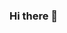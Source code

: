 ### Hi there 👋

<!--
**XcelCh/XcelCh** is a ✨ _special_ ✨ repository because its `README.md` (this file) appears on your GitHub profile.

Here are some ideas to get you started:

### 🔭 I’m currently working on my university assignment
### 🌱 I’m currently learning c++
### 👯 I’m looking to collaborate on python or java
### 💬 Ask me about anything, I will try my best to answer it
### 📫 How to reach me: Coming soon
### 😄 Pronouns: He
### ⚡ Fun fact: My name is the same as microsoft excel, obviously without the microsoft
-->
